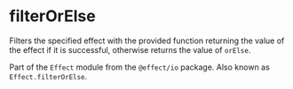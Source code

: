 # filterOrElse

Filters the specified effect with the provided function returning the value
of the effect if it is successful, otherwise returns the value of `orElse`.

Part of the `Effect` module from the `@effect/io` package. Also known as `Effect.filterOrElse`.
